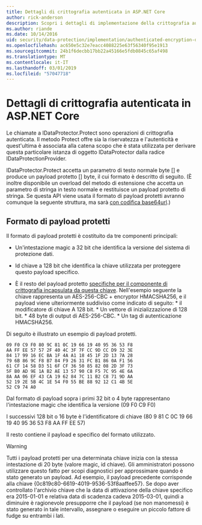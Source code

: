 ```yaml
---
title: Dettagli di crittografia autenticata in ASP.NET Core
author: rick-anderson
description: Scopri i dettagli di implementazione della crittografia autenticata la protezione dei dati di ASP.NET Core.
ms.author: riande
ms.date: 10/14/2016
uid: security/data-protection/implementation/authenticated-encryption-details
ms.openlocfilehash: ac650e5c32e7eacc4088225e63f56340f95e1913
ms.sourcegitcommit: 24b1f6decbb17bb22a45166e5fdb0845c65af498
ms.translationtype: MT
ms.contentlocale: it-IT
ms.lasthandoff: 03/01/2019
ms.locfileid: "57047718"
---
```

# <a name="authenticated-encryption-details-in-aspnet-core"></a>Dettagli di crittografia autenticata in ASP.NET Core

<a name="data-protection-implementation-authenticated-encryption-details"></a>

Le chiamate a IDataProtector.Protect sono operazioni di crittografia autenticata. Il metodo Protect offre sia la riservatezza e l'autenticità e quest'ultima è associata alla catena scopo che è stata utilizzata per derivare questa particolare istanza di oggetto IDataProtector dalla radice IDataProtectionProvider.

IDataProtector.Protect accetta un parametro di testo normale byte [] e produce un payload protetto [] byte, il cui formato è descritto di seguito. (È inoltre disponibile un overload del metodo di estensione che accetta un parametro di stringa in testo normale e restituisce un payload protetto di stringa. Se questa API viene usata il formato di payload protetti avranno comunque la seguente struttura, ma sarà [con codifica base64url](https://tools.ietf.org/html/rfc4648#section-5).)

## <a name="protected-payload-format"></a>Formato di payload protetti

Il formato di payload protetti è costituito da tre componenti principali:

* Un'intestazione magic a 32 bit che identifica la versione del sistema di protezione dati.

* Id chiave a 128 bit che identifica la chiave utilizzata per proteggere questo payload specifico.

* È il resto del payload protetto [specifiche per il componente di crittografia incapsulata da questa chiave](xref:security/data-protection/implementation/subkeyderivation#data-protection-implementation-subkey-derivation). Nell'esempio seguente la chiave rappresenta un AES-256-CBC + encryptor HMACSHA256, e il payload viene ulteriormente suddiviso come indicato di seguito: * il modificatore di chiave A 128 bit. * Un vettore di inizializzazione di 128 bit. * 48 byte di output di AES-256-CBC. * Un tag di autenticazione HMACSHA256.

Di seguito è illustrato un esempio di payload protetti.

```
09 F0 C9 F0 80 9C 81 0C 19 66 19 40 95 36 53 F8
AA FF EE 57 57 2F 40 4C 3F 7F CC 9D CC D9 32 3E
84 17 99 16 EC BA 1F 4A A1 18 45 1F 2D 13 7A 28
79 6B 86 9C F8 B7 84 F9 26 31 FC B1 86 0A F1 56
61 CF 14 58 D3 51 6F CF 36 50 85 82 08 2D 3F 73
5F B0 AD 9E 1A B2 AE 13 57 90 C8 F5 7C 95 4E 6A
8A AA 06 EF 43 CA 19 62 84 7C 11 B2 C8 71 9D AA
52 19 2E 5B 4C 1E 54 F0 55 BE 88 92 12 C1 4B 5E
52 C9 74 A0
```

Dal formato di payload sopra i primi 32 bit o 4 byte rappresentano l'intestazione magic che identifica la versione (09 F0 C9 F0)

I successivi 128 bit o 16 byte è l'identificatore di chiave (80 9 81 C 0C 19 66 19 40 95 36 53 F8 AA FF EE 57)

Il resto contiene il payload e specifico del formato utilizzato.

>[!WARNING]
> Tutti i payload protetti per una determinata chiave inizia con la stessa intestazione di 20 byte (valore magic, id chiave). Gli amministratori possono utilizzare questo fatto per scopi diagnostici per approssimare quando è stato generato un payload. Ad esempio, il payload precedente corrisponde alla chiave {0c819c80-6619-4019-9536-53f8aaffee57}. Se dopo aver controllato l'archivio chiave che la data di attivazione della chiave specifico era 2015-01-01 e relativa data di scadenza cadeva 2015-03-01, quindi a diminuire è ragionevole presupporre che il payload (se non manomessi) è stato generato in tale intervallo, assegnare o eseguire un piccolo fattore di fudge su entrambi i lati.

